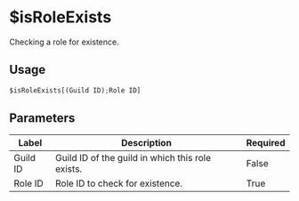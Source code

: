 # $isRoleExists
Checking a role for existence.

## Usage
```py
$isRoleExists[(Guild ID);Role ID]
```

## Parameters
| Label | Description | Required |
| ----- | ----------- | -------- |
| Guild ID | Guild ID of the guild in which this role exists. | False |
| Role ID | Role ID to check for existence. | True |